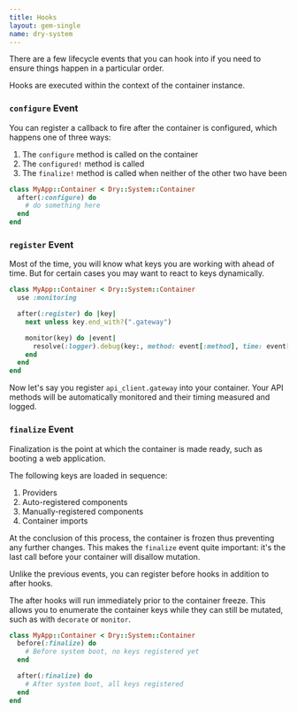 ```yaml
---
title: Hooks
layout: gem-single
name: dry-system
---
```


There are a few lifecycle events that you can hook into if you need to ensure things happen in a particular order.

Hooks are executed within the context of the container instance.

### `configure` Event

You can register a callback to fire after the container is configured, which happens one of three ways:

1. The `configure` method is called on the container
2. The `configured!` method is called
3. The `finalize!` method is called when neither of the other two have been

```ruby
class MyApp::Container < Dry::System::Container
  after(:configure) do
    # do something here
  end
end
```

### `register` Event

Most of the time, you will know what keys you are working with ahead of time. But for certain cases you may want to
react to keys dynamically.

```ruby
class MyApp::Container < Dry::System::Container
  use :monitoring

  after(:register) do |key|
    next unless key.end_with?(".gateway")

    monitor(key) do |event|
      resolve(:logger).debug(key:, method: event[:method], time: event[:time])
    end
  end
end
```

Now let's say you register `api_client.gateway` into your container. Your API methods will be automatically monitored
and their timing measured and logged.

### `finalize` Event

Finalization is the point at which the container is made ready, such as booting a web application.

The following keys are loaded in sequence:

1. Providers
2. Auto-registered components
3. Manually-registered components
4. Container imports

At the conclusion of this process, the container is frozen thus preventing any further changes. This makes the
`finalize` event quite important: it's the last call before your container will disallow mutation.

Unlike the previous events, you can register before hooks in addition to after hooks.

The after hooks will run immediately prior to the container freeze. This allows you to enumerate the container keys
while they can still be mutated, such as with `decorate` or `monitor`.

```ruby
class MyApp::Container < Dry::System::Container
  before(:finalize) do
    # Before system boot, no keys registered yet
  end

  after(:finalize) do
    # After system boot, all keys registered
  end
end
```
